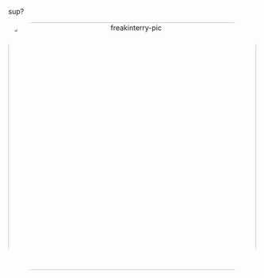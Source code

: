 sup?

<div align="center">
  <a href="https://github.com/parreira7">
  <img align="left" alt="freakinterry-pic" height="500", style="border-radius:50px;" src="https://i.pinimg.com/originals/f7/dd/35/f7dd35eaf5ed41acf77c77ac96dbb5b9.gif"               <img align="right" alt="chillin-pic" height="500", style="border-radius:50px;" src="https://64.media.tumblr.com/76f6f09c63d867c3f1b341e6737fe3cf/e6f57812188fe0e2-
c7/s540x810/025d4a11a68d7b591158c079ce54067523b4f7cb.gif"
    <img align="center" alt="chillin-pic" height="250", style="border-radius:50px;" src="https://64.media.tumblr.com/76f6f09c63d867c3f1b341e6737fe3cf/e6f57812188fe0e2-
c7/s540x810/025d4a11a68d7b591158c079ce54067523b4f7cb.gif"
</div>
